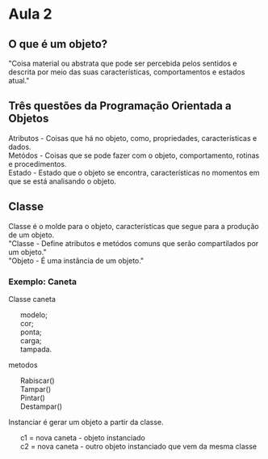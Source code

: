 <h1> Aula 2 </h2>
<h2> O que é um objeto? </h2>
"Coisa material ou abstrata que pode ser percebida pelos sentidos e descrita por meio das suas características, comportamentos e estados atual."

<h2>Três questões da Programação Orientada a Objetos</h2>
Atributos - Coisas que há no objeto, como, propriedades, características e dados. </br>
Metódos - Coisas que se pode fazer com o objeto, comportamento, rotinas e procedimentos. </br>
Estado - Estado que o objeto se encontra, características no momentos em que se está analisando o objeto. </br>

<h2> Classe </h2>
Classe é o molde para o objeto, características que segue para a produção de um objeto. </br>
"Classe - Define atributos e metódos comuns que serão compartilados por um objeto." <br>
"Objeto - É uma instância de um objeto."

<h3> Exemplo: Caneta </h3>
Classe caneta </br>
<ol>
  modelo; </br>
  cor; </br>
  ponta; </br>
  carga; </br>
  tampada. </br>
</ol>
metodos <br>
<ol>
  Rabiscar() <br>
  Tampar() <br>
  Pintar() <br>
  Destampar()
</ol>
Instanciar é gerar um objeto a partir da classe. </br>
<ol>
  c1 = nova caneta - objeto instanciado </br>
  c2 = nova caneta - outro objeto instanciado que vem da mesma classe
</ol>

